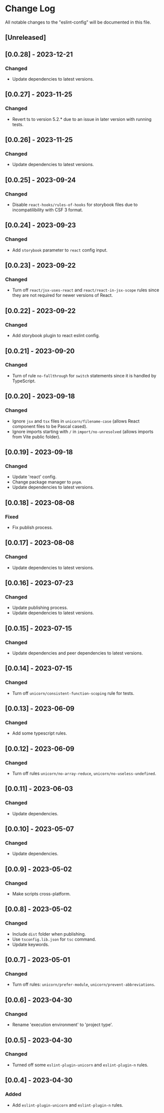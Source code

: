 # Change Log

All notable changes to the "eslint-config" will be documented in this file.

## [Unreleased]

## [0.0.28] - 2023-12-21

### Changed

- Update dependencies to latest versions.

## [0.0.27] - 2023-11-25

### Changed

- Revert ts to version 5.2.\* due to an issue in later version with running tests.

## [0.0.26] - 2023-11-25

### Changed

- Update dependencies to latest versions.

## [0.0.25] - 2023-09-24

### Changed

- Disable `react-hooks/rules-of-hooks` for storybook files due to incompatilibility with CSF 3 format.

## [0.0.24] - 2023-09-23

### Changed

- Add `storybook` parameter to `react` config input.

## [0.0.23] - 2023-09-22

### Changed

- Turn off `react/jsx-uses-react` and `react/react-in-jsx-scope` rules since they are not required for newer versions of React.

## [0.0.22] - 2023-09-22

### Changed

- Add storybook plugin to react eslint config.

## [0.0.21] - 2023-09-20

### Changed

- Turn of rule `no-fallthrough` for `switch` statements since it is handled by TypeScript.

## [0.0.20] - 2023-09-18

### Changed

- Ignore `jsx` and `tsx` files in `unicorn/filename-case` (allows React component files to be Pascal cased).
- Ignore imports starting with `/` in `import/no-unresolved` (allows imports from Vite public folder).

## [0.0.19] - 2023-09-18

### Changed

- Update 'react' config.
- Change package manager to `pnpm`.
- Update dependencies to latest versions.

## [0.0.18] - 2023-08-08

### Fixed

- Fix publish process.

## [0.0.17] - 2023-08-08

### Changed

- Update dependencies to latest versions.

## [0.0.16] - 2023-07-23

### Changed

- Update publishing process.
- Update dependencies to latest versions.

## [0.0.15] - 2023-07-15

### Changed

- Update dependencies and peer dependencies to latest versions.

## [0.0.14] - 2023-07-15

### Changed

- Turn off `unicorn/consistent-function-scoping` rule for tests.

## [0.0.13] - 2023-06-09

### Changed

- Add some typescript rules.

## [0.0.12] - 2023-06-09

### Changed

- Turn off rules `unicorn/no-array-reduce`, `unicorn/no-useless-undefined`.

## [0.0.11] - 2023-06-03

### Changed

- Update dependencies.

## [0.0.10] - 2023-05-07

### Changed

- Update dependencies.

## [0.0.9] - 2023-05-02

### Changed

- Make scripts cross-platform.

## [0.0.8] - 2023-05-02

### Changed

- Include `dist` folder when publishing.
- Use `tsconfig.lib.json` for `tsc` command.
- Update keywords.

## [0.0.7] - 2023-05-01

### Changed

- Turn off rules: `unicorn/prefer-module`, `unicorn/prevent-abbreviations`.

## [0.0.6] - 2023-04-30

### Changed

- Rename 'execution environment' to 'project type'.

## [0.0.5] - 2023-04-30

### Changed

- Turned off some `eslint-plugin-unicorn` and `eslint-plugin-n` rules.

## [0.0.4] - 2023-04-30

### Added

- Add `eslint-plugin-unicorn` and `eslint-plugin-n` rules.

<!--
See: https://common-changelog.org/

## [0.0.1] - 2023-01-01

### Changed

### Added

### Removed

### Fixed
-->
